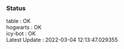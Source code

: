 ### Status


table : OK  
hogwarts : OK  
icy-bot : OK  
Latest Update : 2022-03-04 12:13:47.029355
